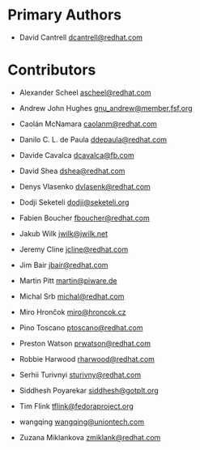 Primary Authors
===============

- David Cantrell <dcantrell@redhat.com>


Contributors
============

- Alexander Scheel <ascheel@redhat.com>

- Andrew John Hughes <gnu_andrew@member.fsf.org>

- Caolán McNamara <caolanm@redhat.com>

- Danilo C. L. de Paula <ddepaula@redhat.com>

- Davide Cavalca <dcavalca@fb.com>

- David Shea <dshea@redhat.com>

- Denys Vlasenko <dvlasenk@redhat.com>

- Dodji Seketeli <dodji@seketeli.org>

- Fabien Boucher <fboucher@redhat.com>

- Jakub Wilk <jwilk@jwilk.net>

- Jeremy Cline <jcline@redhat.com>

- Jim Bair <jbair@redhat.com>

- Martin Pitt <martin@piware.de>

- Michal Srb <michal@redhat.com>

- Miro Hrončok <miro@hroncok.cz>

- Pino Toscano <ptoscano@redhat.com>

- Preston Watson <prwatson@redhat.com>

- Robbie Harwood <rharwood@redhat.com>

- Serhii Turivnyi <sturivny@redhat.com>

- Siddhesh Poyarekar <siddhesh@gotplt.org>

- Tim Flink <tflink@fedoraproject.org>

- wangqing <wangqing@uniontech.com>

- Zuzana Miklankova <zmiklank@redhat.com>
